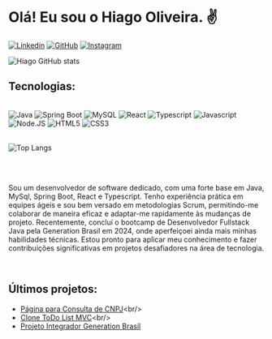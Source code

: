 # Olá! Eu sou o Hiago Oliveira. ✌️

[![Linkedin](https://img.shields.io/badge/LinkedIn-0077B5?style=for-the-badge&logo=linkedin&logoColor=white)](https://www.linkedin.com/in/hiago-santos-oliveira/)
[![GitHub](https://img.shields.io/badge/GitHub-100000?style=for-the-badge&logo=github&logoColor=white)](https://github.com/HiagoSant223)
[![Instagram](https://img.shields.io/badge/Instagram-E4405F?style=for-the-badge&logo=instagram&logoColor=white)](https://www.instagram.com/hiagosanttoss_/)

![Hiago GitHub stats](https://github-readme-stats.vercel.app/api?username=HiagoSant223&show_icons=true&theme=highcontrast)

## Tecnologias:

<div style='display: inline_block'><br/>
  <img aling="center" alt="Java" src="https://img.shields.io/badge/Java-ED8B00?style=for-the-badge&logo=openjdk&logoColor=white"/>
  <img aling="center" alt="Spring Boot" src="https://img.shields.io/badge/Spring-6DB33F?style=for-the-badge&logo=spring&logoColor=white"/>
  <img aling="center" alt="MySQL" src="https://img.shields.io/badge/MySQL-00000F?style=for-the-badge&logo=mysql&logoColor=white"/>
  <img aling="center" alt="React" src="https://img.shields.io/badge/React-20232A?style=for-the-badge&logo=react&logoColor=61DAFB"/>
  <img aling="center" alt="Typescript" src="https://img.shields.io/badge/TypeScript-007ACC?style=for-the-badge&logo=typescript&logoColor=white"/>
  <img aling="center" alt="Javascript" src="https://img.shields.io/badge/JavaScript-F7DF1E?style=for-the-badge&logo=javascript&logoColor=black"/>
  <img aling="center" alt="Node.JS" src="https://img.shields.io/badge/Node.js-43853D?style=for-the-badge&logo=node.js&logoColor=white"/>
  <img aling="center" alt="HTML5" src="https://img.shields.io/badge/HTML5-E34F26?style=for-the-badge&logo=html5&logoColor=white"/>
  <img aling="center" alt="CSS3" src="https://img.shields.io/badge/CSS3-1572B6?style=for-the-badge&logo=css3&logoColor=white"/>
</div>

<br/>

![Top Langs](https://github-readme-stats.vercel.app/api/top-langs/?username=HiagoSant223&layout=compact&theme=highcontrast)

<br/><br/>

Sou um desenvolvedor de software dedicado, com uma forte base em Java, MySql, Spring Boot, React e Typescript. Tenho experiência prática em equipes ágeis e sou bem versado em metodologias Scrum, permitindo-me colaborar de maneira eficaz e adaptar-me rapidamente às mudanças de projeto. Recentemente, concluí o bootcamp de Desenvolvedor Fullstack Java pela Generation Brasil em 2024, onde aperfeiçoei ainda mais minhas habilidades técnicas. Estou pronto para aplicar meu conhecimento e fazer contribuições significativas em projetos desafiadores na área de tecnologia.

<br/>

## Últimos projetos: 

- [Página para Consulta de CNPJ]([https://github.com/HiagoSant223/blog-pessoal-frontend](https://github.com/HiagoSant223/TesteDesenvolvedorFrontEnd))<br/>
- [Clone ToDo List MVC]([https://github.com/HiagoSant223/projeto-starwars](https://github.com/HiagoSant223/DesafioReactFrontendJunior2024))<br/>
- [Projeto Integrador Generation Brasil](https://github.com/Projeto-Integrador-Grupo-03)<br/>
